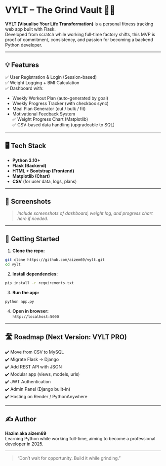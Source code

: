 
# VYLT – The Grind Vault 🏋️‍♂️

**VYLT (Visualise Your Life Transformation)** is a personal fitness tracking web app built with Flask.  
Developed from scratch while working full-time factory shifts, this MVP is proof of commitment, consistency, and passion for becoming a backend Python developer.

---

## 💡 Features

✅ User Registration & Login (Session-based)  
✅ Weight Logging + BMI Calculation  
✅ Dashboard with:
- Weekly Workout Plan (auto-generated by goal)
- Weekly Progress Tracker (with checkbox sync)
- Meal Plan Generator (cut / bulk / fit)
- Motivational Feedback System  
✅ Weight Progress Chart (Matplotlib)  
✅ CSV-based data handling (upgradeable to SQL)

---

## 🖥️ Tech Stack

- **Python 3.10+**
- **Flask (Backend)**
- **HTML + Bootstrap (Frontend)**
- **Matplotlib (Chart)**
- **CSV** (for user data, logs, plans)

---

## 📸 Screenshots

> *Include screenshots of dashboard, weight log, and progress chart here if needed.*

---

## 🚀 Getting Started

1. **Clone the repo:**
```bash
git clone https://github.com/aizem69/vylt.git
cd vylt
```

2. **Install dependencies:**
```bash
pip install -r requirements.txt
```

3. **Run the app:**
```bash
python app.py
```

4. **Open in browser:**  
`http://localhost:5000`

---

## 🛣️ Roadmap (Next Version: VYLT PRO)

✔️ Move from CSV to MySQL  
✔️ Migrate Flask → Django  
✔️ Add REST API with JSON  
✔️ Modular app (views, models, urls)  
✔️ JWT Authentication  
✔️ Admin Panel (Django built-in)  
✔️ Hosting on Render / PythonAnywhere

---

## ✍️ Author

**Hazim aka aizem69**  
Learning Python while working full-time, aiming to become a professional developer in 2025.

---

> “Don’t wait for opportunity. Build it while grinding.”

